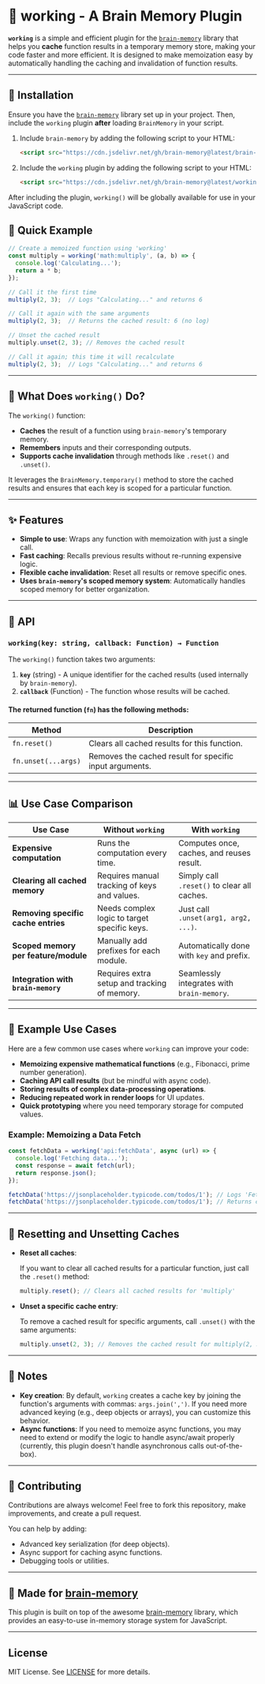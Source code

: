 # 🧠 working - A Brain Memory Plugin

**`working`** is a simple and efficient plugin for the [`brain-memory`](https://github.com/brain-memory/brain-memory) library that helps you **cache** function results in a temporary memory store, making your code faster and more efficient. It is designed to make memoization easy by automatically handling the caching and invalidation of function results.

---

## 🔧 Installation

Ensure you have the [`brain-memory`](https://github.com/brain-memory/brain-memory) library set up in your project. Then, include the `working` plugin **after** loading `BrainMemory` in your script.

1. Include `brain-memory` by adding the following script to your HTML:

    ```html
    <script src="https://cdn.jsdelivr.net/gh/brain-memory@latest/brain-memory/dist/brain-memory.js"></script>
    ```

2. Include the `working` plugin by adding the following script to your HTML:

    ```html
    <script src="https://cdn.jsdelivr.net/gh/brain-memory@latest/working/dist/brain-memory.working.js"></script>
    ```

After including the plugin, `working()` will be globally available for use in your JavaScript code.

## 🚀 Quick Example

```js
// Create a memoized function using 'working'
const multiply = working('math:multiply', (a, b) => {
  console.log('Calculating...');
  return a * b;
});

// Call it the first time
multiply(2, 3);  // Logs "Calculating..." and returns 6

// Call it again with the same arguments
multiply(2, 3);  // Returns the cached result: 6 (no log)

// Unset the cached result
multiply.unset(2, 3); // Removes the cached result

// Call it again; this time it will recalculate
multiply(2, 3);  // Logs "Calculating..." and returns 6
```

---

## 🧩 What Does `working()` Do?

The `working()` function:
- **Caches** the result of a function using `brain-memory`'s temporary memory.
- **Remembers** inputs and their corresponding outputs.
- **Supports cache invalidation** through methods like `.reset()` and `.unset()`.

It leverages the `BrainMemory.temporary()` method to store the cached results and ensures that each key is scoped for a particular function.

---

## ✨ Features

- **Simple to use**: Wraps any function with memoization with just a single call.
- **Fast caching**: Recalls previous results without re-running expensive logic.
- **Flexible cache invalidation**: Reset all results or remove specific ones.
- **Uses `brain-memory`'s scoped memory system**: Automatically handles scoped memory for better organization.

---

## 📘 API

### `working(key: string, callback: Function) → Function`

The `working()` function takes two arguments:

1. **`key`** (string) - A unique identifier for the cached results (used internally by `brain-memory`).
2. **`callback`** (Function) - The function whose results will be cached.

#### The returned function (`fn`) has the following methods:

| Method           | Description                                  |
|------------------|----------------------------------------------|
| `fn.reset()`     | Clears all cached results for this function. |
| `fn.unset(...args)` | Removes the cached result for specific input arguments. |

---

## 📊 Use Case Comparison

| Use Case                             | Without `working`                              | With `working`                               |
|-------------------------------------|------------------------------------------------|----------------------------------------------|
| **Expensive computation**           | Runs the computation every time.              | Computes once, caches, and reuses result.    |
| **Clearing all cached memory**     | Requires manual tracking of keys and values.   | Simply call `.reset()` to clear all caches.  |
| **Removing specific cache entries** | Needs complex logic to target specific keys.   | Just call `.unset(arg1, arg2, ...)`.         |
| **Scoped memory per feature/module**| Manually add prefixes for each module.        | Automatically done with `key` and prefix.    |
| **Integration with `brain-memory`** | Requires extra setup and tracking of memory.   | Seamlessly integrates with `brain-memory`.   |

---

## 🧪 Example Use Cases

Here are a few common use cases where `working` can improve your code:

- **Memoizing expensive mathematical functions** (e.g., Fibonacci, prime number generation).
- **Caching API call results** (but be mindful with async code).
- **Storing results of complex data-processing operations**.
- **Reducing repeated work in render loops** for UI updates.
- **Quick prototyping** where you need temporary storage for computed values.

### Example: Memoizing a Data Fetch

```js
const fetchData = working('api:fetchData', async (url) => {
  console.log('Fetching data...');
  const response = await fetch(url);
  return response.json();
});

fetchData('https://jsonplaceholder.typicode.com/todos/1'); // Logs 'Fetching data...' and returns data
fetchData('https://jsonplaceholder.typicode.com/todos/1'); // Returns cached data (no log)
```

---

## 🧹 Resetting and Unsetting Caches

- **Reset all caches**:
  
  If you want to clear all cached results for a particular function, just call the `.reset()` method:

  ```js
  multiply.reset(); // Clears all cached results for 'multiply'
  ```

- **Unset a specific cache entry**:
  
  To remove a cached result for specific arguments, call `.unset()` with the same arguments:

  ```js
  multiply.unset(2, 3); // Removes the cached result for multiply(2, 3)
  ```

---

## 🧩 Notes

- **Key creation**: By default, `working` creates a cache key by joining the function's arguments with commas: `args.join(',')`. If you need more advanced keying (e.g., deep objects or arrays), you can customize this behavior.
- **Async functions**: If you need to memoize async functions, you may need to extend or modify the logic to handle async/await properly (currently, this plugin doesn't handle asynchronous calls out-of-the-box).

---

## 🙌 Contributing

Contributions are always welcome! Feel free to fork this repository, make improvements, and create a pull request.

You can help by adding:
- Advanced key serialization (for deep objects).
- Async support for caching async functions.
- Debugging tools or utilities.

---

## 🧠 Made for [brain-memory](https://github.com/brain-memory/brain-memory)

This plugin is built on top of the awesome [brain-memory](https://github.com/brain-memory/brain-memory) library, which provides an easy-to-use in-memory storage system for JavaScript.

---

## License

MIT License. See [LICENSE](./LICENSE) for more details.

```
